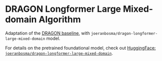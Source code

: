 # DRAGON Longformer Large Mixed-domain Algorithm

Adaptation of the [DRAGON baseline](https://github.com/DIAGNijmegen/dragon_baseline), with `joeranbosma/dragon-longformer-large-mixed-domain` model. 

For details on the pretrained foundational model, check out [HuggingFace: `joeranbosma/dragon-longformer-large-mixed-domain`](https://huggingface.co/joeranbosma/dragon-longformer-large-mixed-domain).
